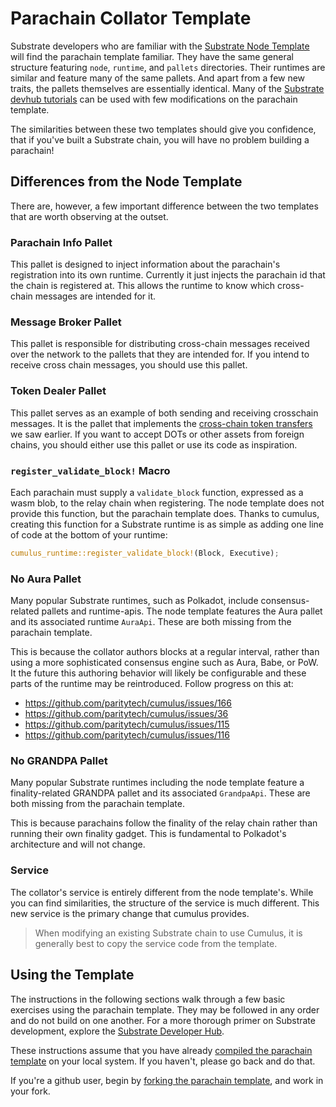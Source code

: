 # Parachain Collator Template

Substrate developers who are familiar with the
[Substrate Node Template](https://github.com/substrate-developer-hub/substrate-node-template) will
find the parachain template familiar. They have the same general structure featuring `node`,
`runtime`, and `pallets` directories. Their runtimes are similar and feature many of the same
pallets. And apart from a few new traits, the pallets themselves are essentially identical. Many of
the [Substrate devhub tutorials](https://substrate.dev/tutorials/) can be used with few
modifications on the parachain template.

The similarities between these two templates should give you confidence, that if you've built a
Substrate chain, you will have no problem building a parachain!

## Differences from the Node Template

There are, however, a few important difference between the two templates that are worth observing at
the outset.

### Parachain Info Pallet

This pallet is designed to inject information about the parachain's registration into its own
runtime. Currently it just injects the parachain id that the chain is registered at. This allows the
runtime to know which cross-chain messages are intended for it.

### Message Broker Pallet

This pallet is responsible for distributing cross-chain messages received over the network to the
pallets that they are intended for. If you intend to receive cross chain messages, you should use
this pallet.

### Token Dealer Pallet

This pallet serves as an example of both sending and receiving crosschain messages. It is the pallet
that implements the [cross-chain token transfers](../4-cross-chain/1-downward.md) we saw earlier. If
you want to accept DOTs or other assets from foreign chains, you should either use this pallet or
use its code as inspiration.

### `register_validate_block!` Macro

Each parachain must supply a `validate_block` function, expressed as a wasm blob, to the relay chain
when registering. The node template does not provide this function, but the parachain template does.
Thanks to cumulus, creating this function for a Substrate runtime is as simple as adding one line of
code at the bottom of your runtime:

```rust
cumulus_runtime::register_validate_block!(Block, Executive);
```

### No Aura Pallet

Many popular Substrate runtimes, such as Polkadot, include consensus-related pallets and
runtime-apis. The node template features the Aura pallet and its associated runtime `AuraApi`. These
are both missing from the parachain template.

This is because the collator authors blocks at a regular interval, rather than using a more
sophisticated consensus engine such as Aura, Babe, or PoW. It the future this authoring behavior
will likely be configurable and these parts of the runtime may be reintroduced. Follow progress on
this at:

- https://github.com/paritytech/cumulus/issues/166
- https://github.com/paritytech/cumulus/issues/36
- https://github.com/paritytech/cumulus/issues/115
- https://github.com/paritytech/cumulus/issues/116

### No GRANDPA Pallet

Many popular Substrate runtimes including the node template feature a finality-related GRANDPA
pallet and its associated `GrandpaApi`. These are both missing from the parachain template.

This is because parachains follow the finality of the relay chain rather than running their own
finality gadget. This is fundamental to Polkadot's architecture and will not change.

### Service

The collator's service is entirely different from the node template's. While you can find
similarities, the structure of the service is much different. This new service is the primary change
that cumulus provides.

> When modifying an existing Substrate chain to use Cumulus, it is generally best to copy the
> service code from the template.

## Using the Template

The instructions in the following sections walk through a few basic exercises using the parachain
template. They may be followed in any order and do not build on one another. For a more thorough
primer on Substrate development, explore the [Substrate Developer Hub](https://substrate.dev).

These instructions assume that you have already
[compiled the parachain template](../1-prep/1-compiling.md) on your local system. If you haven't,
please go back and do that.

If you're a github user, begin by
[forking the parachain template](https://github.com/substrate-developer-hub/substrate-pallet-template),
and work in your fork.

